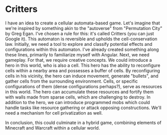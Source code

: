 # Critters

I have an idea to create a cellular automata-based game. Let's imagine that we're inspired by something akin to the "autoverse" from "Permutation City" by Greg Egan. 
I've chosen a rule for this: it's called Critters (you can just Google it). This automaton is reversible and upholds the cell-conservation law.
Initially, we need a tool to explore and classify potential effects and configurations within this automaton. I've already created something along these lines, primarily to familiarize myself with Angular.
Next, we need gameplay. For that, we require creative concepts. 
We could introduce a hero in this world, who is also a cell. This hero has the ability to reconfigure cells within a nearby area and possesses a buffer of cells. 
By reconfiguring cells in his vicinity, the hero can induce movement, generate "bullets", and gather cells from the surrounding environment.
Cells, or specific configurations of them (dense configurations perhaps?), serve as resources in this world. The hero can accumulate these resources and fortify them with walls made from sparse cells, which are challenging to destroy.
In addition to the hero, we can introduce programmed mobs which could handle tasks like resource gathering or attack opposing constructions. 
We'll need a mechanism for cell privatization as well.

In conclusion, this could culminate in a hybrid game, combining elements of Minecraft and Warcraft within a cellular world.
